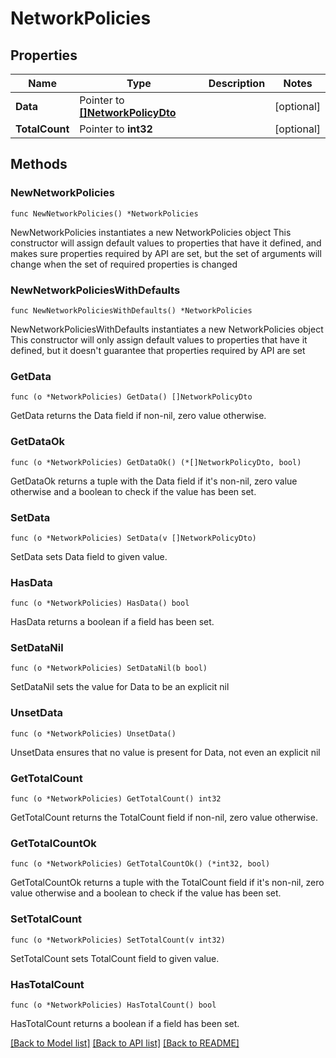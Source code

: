 # NetworkPolicies

## Properties

Name | Type | Description | Notes
------------ | ------------- | ------------- | -------------
**Data** | Pointer to [**[]NetworkPolicyDto**](NetworkPolicyDto.md) |  | [optional] 
**TotalCount** | Pointer to **int32** |  | [optional] 

## Methods

### NewNetworkPolicies

`func NewNetworkPolicies() *NetworkPolicies`

NewNetworkPolicies instantiates a new NetworkPolicies object
This constructor will assign default values to properties that have it defined,
and makes sure properties required by API are set, but the set of arguments
will change when the set of required properties is changed

### NewNetworkPoliciesWithDefaults

`func NewNetworkPoliciesWithDefaults() *NetworkPolicies`

NewNetworkPoliciesWithDefaults instantiates a new NetworkPolicies object
This constructor will only assign default values to properties that have it defined,
but it doesn't guarantee that properties required by API are set

### GetData

`func (o *NetworkPolicies) GetData() []NetworkPolicyDto`

GetData returns the Data field if non-nil, zero value otherwise.

### GetDataOk

`func (o *NetworkPolicies) GetDataOk() (*[]NetworkPolicyDto, bool)`

GetDataOk returns a tuple with the Data field if it's non-nil, zero value otherwise
and a boolean to check if the value has been set.

### SetData

`func (o *NetworkPolicies) SetData(v []NetworkPolicyDto)`

SetData sets Data field to given value.

### HasData

`func (o *NetworkPolicies) HasData() bool`

HasData returns a boolean if a field has been set.

### SetDataNil

`func (o *NetworkPolicies) SetDataNil(b bool)`

 SetDataNil sets the value for Data to be an explicit nil

### UnsetData
`func (o *NetworkPolicies) UnsetData()`

UnsetData ensures that no value is present for Data, not even an explicit nil
### GetTotalCount

`func (o *NetworkPolicies) GetTotalCount() int32`

GetTotalCount returns the TotalCount field if non-nil, zero value otherwise.

### GetTotalCountOk

`func (o *NetworkPolicies) GetTotalCountOk() (*int32, bool)`

GetTotalCountOk returns a tuple with the TotalCount field if it's non-nil, zero value otherwise
and a boolean to check if the value has been set.

### SetTotalCount

`func (o *NetworkPolicies) SetTotalCount(v int32)`

SetTotalCount sets TotalCount field to given value.

### HasTotalCount

`func (o *NetworkPolicies) HasTotalCount() bool`

HasTotalCount returns a boolean if a field has been set.


[[Back to Model list]](../README.md#documentation-for-models) [[Back to API list]](../README.md#documentation-for-api-endpoints) [[Back to README]](../README.md)


